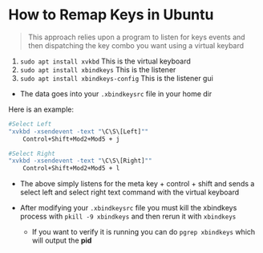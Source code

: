 # How to Remap Keys in Ubuntu

> This approach relies upon a program to listen for keys events and then dispatching the key combo you want using a virtual keybard

1. `sudo apt install xvkbd` This is the virtual keyboard
2. `sudo apt install xbindkeys` This is the listener
3. `sudo apt install xbindkeys-config` This is the listener gui

* The data goes into your `.xbindkeysrc` file in your home dir

Here is an example:

```bash
#Select Left
"xvkbd -xsendevent -text "\C\S\[Left]""
    Control+Shift+Mod2+Mod5 + j

#Select Right
"xvkbd -xsendevent -text "\C\S\[Right]""
    Control+Shift+Mod2+Mod5 + l
```

* The above simply listens for the meta key + control + shift and sends a select left and select right text command with the virtual keyboard

* After modifying your `.xbindkeysrc` file you must kill the xbindkeys process with `pkill -9 xbindkeys` and then rerun it with `xbindkeys` 
  * If you want to verify it is running you can do `pgrep xbindkeys` which will output the **pid**
